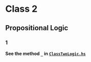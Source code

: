 # Class 2

## Propositional Logic
### 1

**See the method ``_`` in [``ClassTwoLogic.hs``](ClassTwoLogic.hs)**